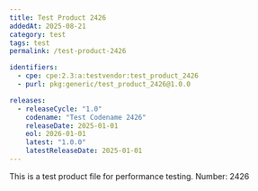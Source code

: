 ```yaml
---
title: Test Product 2426
addedAt: 2025-08-21
category: test
tags: test
permalink: /test-product-2426

identifiers:
  - cpe: cpe:2.3:a:testvendor:test_product_2426
  - purl: pkg:generic/test_product_2426@1.0.0

releases:
  - releaseCycle: "1.0"
    codename: "Test Codename 2426"
    releaseDate: 2025-01-01
    eol: 2026-01-01
    latest: "1.0.0"
    latestReleaseDate: 2025-01-01
---
```


This is a test product file for performance testing. Number: 2426

